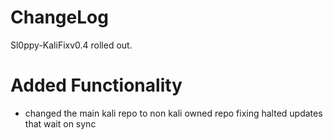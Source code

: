 # ChangeLog
Sl0ppy-KaliFixv0.4 rolled out.

# Added Functionality
* changed the main kali repo to non kali owned repo fixing halted updates that wait on sync
 


